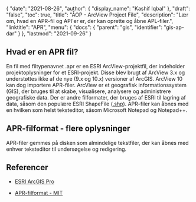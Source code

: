 {
  "date": "2021-08-26",
  "author": {
    "display_name": "Kashif Iqbal"
},
  "draft": "false",
  "toc": true,
  "title": "ÅOP - ArcView Project File",
  "description": "Lær om, hvad en APR-fil og API'er er, der kan oprette og åbne APL-filer.",
  "linktitle": "APR",
  "menu": {
    "docs": {
      "parent": "gis",
      "identifier": "gis-ap-dar"
}
},
  "lastmod": "2021-09-26"
}

## Hvad er en APR fil?

En fil med filtypenavnet .apr er en ESRI ArcView-projektfil, der indeholder projektoplysninger for et ESRI-projekt. Disse blev brugt af ArcView 3.x og understøttes ikke af de nye (9.x og 10.x) versioner af ArcGIS. ArcView 10 kan dog importere APR-filer. ArcView er et geografisk informationssystem (GIS), der bruges til at skabe, visualisere, analysere og administrere geografiske data. Der er andre filformater, der bruges af ESRI til lagring af data, såsom den populære ESRI ShapeFile ([.shp](/gis/shp/)). APR-filer kan åbnes med en hvilken som helst teksteditor, såsom Microsoft Notepad og Notepad++.

## APR-filformat - flere oplysninger

APR-filer gemmes på disken som almindelige tekstfiler, der kan åbnes med enhver teksteditor til undersøgelse og redigering.

## Referencer ##

* [ESRI ArcGIS Pro](https://fileinfo.com/software/esri/arcgis_for_desktop)

* [APR-filformat - MIT](http://kb.mit.edu/confluence/pages/viewpage.action?pageId=11338198)


